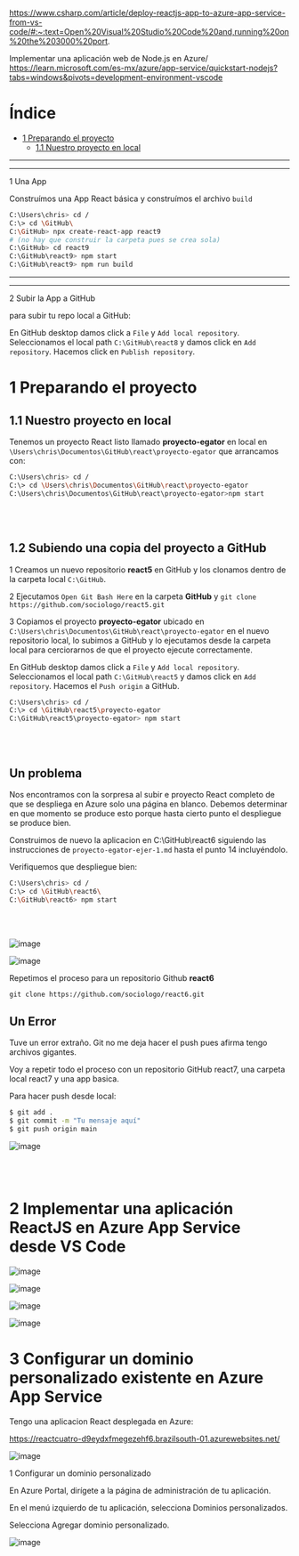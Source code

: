 https://www.csharp.com/article/deploy-reactjs-app-to-azure-app-service-from-vs-code/#:~:text=Open%20Visual%20Studio%20Code%20and,running%20on%20the%203000%20port.


Implementar una aplicación web de Node.js en Azure/
https://learn.microsoft.com/es-mx/azure/app-service/quickstart-nodejs?tabs=windows&pivots=development-environment-vscode

# Índice

* [1 Preparando el proyecto](#1-Preparando-el-proyecto)
  * [1.1 Nuestro proyecto en local](#11-Nuestro-proyecto-en-local)

***
***

1 Una App

Construímos una App React básica y construímos el archivo `build`

```bash
C:\Users\chris> cd /
C:\> cd \GitHub\
C:\GitHub> npx create-react-app react9
# (no hay que construir la carpeta pues se crea sola)
C:\GitHub> cd react9
C:\GitHub\react9> npm start
C:\GitHub\react9> npm run build
```
***
***

2 Subir la App a GitHub

para subir tu repo local a GitHub:

En GitHub desktop damos click a `File` y `Add local repository`. Seleccionamos el local path `C:\GitHub\react8` y damos click en `Add repository`. Hacemos click en `Publish repository`.






# 1 Preparando el proyecto

## 1.1 Nuestro proyecto en local

Tenemos un proyecto React listo llamado **proyecto-egator** en local en `\Users\chris\Documentos\GitHub\react\proyecto-egator` que arrancamos con:

```bash
C:\Users\chris> cd /
C:\> cd \Users\chris\Documentos\GitHub\react\proyecto-egator
C:\Users\chris\Documentos\GitHub\react\proyecto-egator>npm start
```
<br>
<br>

## 1.2 Subiendo una copia del proyecto a GitHub

1 Creamos un nuevo repositorio **react5** en GitHub y los clonamos dentro de la carpeta local `C:\GitHub`.

2 Ejecutamos `Open Git Bash Here` en la carpeta **GitHub** y `git clone https://github.com/sociologo/react5.git`

3 Copiamos el proyecto **proyecto-egator** ubicado en `C:\Users\chris\Documentos\GitHub\react\proyecto-egator` en el nuevo repositorio local, lo subimos a GitHub y lo ejecutamos desde la carpeta local para cerciorarnos de que el proyecto ejecute correctamente.

En GitHub desktop damos click a `File` y `Add local repository`. Seleccionamos el local path `C:\GitHub\react5` y damos click en `Add repository`. Hacemos el `Push origin` a GitHub.

```bash
C:\Users\chris> cd /
C:\> cd \GitHub\react5\proyecto-egator
C:\GitHub\react5\proyecto-egator> npm start
```
<br>
<br>

## Un problema

Nos encontramos con la sorpresa al subir e proyecto React completo de que se despliega en Azure solo una página en blanco. Debemos determinar en que momento se produce esto porque hasta cierto punto el despliegue se produce bien.

Construimos de nuevo la aplicacion en C:\GitHub\react6 siguiendo las instrucciones de `proyecto-egator-ejer-1.md` hasta el punto 14 incluyéndolo.

Verifiquemos que despliegue bien:

```bash
C:\Users\chris> cd /
C:\> cd \GitHub\react6\
C:\GitHub\react6> npm start
```
<br>
<br>

![image](https://github.com/user-attachments/assets/f2bcbf6f-f85b-49e7-a930-d59e7196ae9b)

![image](https://github.com/user-attachments/assets/4f779a26-b62b-46bd-8a40-f20dd3ab08e7)

Repetimos el proceso para un repositorio Github **react6**

`git clone https://github.com/sociologo/react6.git`


## Un Error

Tuve un error extraño. Git no me deja hacer el push pues afirma tengo archivos gigantes.

Voy a repetir todo el proceso con un repositorio GitHub react7, una carpeta local react7 y una app basica.





Para hacer push desde local:

```bash
$ git add .
$ git commit -m "Tu mensaje aquí"
$ git push origin main
```

![image](https://github.com/user-attachments/assets/cdd85f45-b890-470f-936c-1955b9c8f3b5)


<br>
<br>

# 2 Implementar una aplicación ReactJS en Azure App Service desde VS Code

![image](https://github.com/user-attachments/assets/f8a81978-c617-4796-9c3a-dc23db93d1aa)

![image](https://github.com/user-attachments/assets/e046f13e-e66e-4196-b071-2b60bd9a5e49)

![image](https://github.com/user-attachments/assets/63e3dee2-ea21-40e7-b236-c66ede2c49cb)

![image](https://github.com/user-attachments/assets/a979190a-b56a-47ab-add8-119d1ee49f89)


# 3 Configurar un dominio personalizado existente en Azure App Service

Tengo una aplicacion React desplegada en Azure:

https://reactcuatro-d9eydxfmegezehf6.brazilsouth-01.azurewebsites.net/

![image](https://github.com/user-attachments/assets/b8a596f1-7f42-405b-bfea-3d053e875893)

1 Configurar un dominio personalizado

En Azure Portal, dirígete a la página de administración de tu aplicación.

En el menú izquierdo de tu aplicación, selecciona Dominios personalizados.

Selecciona Agregar dominio personalizado.

![image](https://github.com/user-attachments/assets/9e4bc358-7726-4c65-9f67-2bdb6ee68a30)













